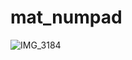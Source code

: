 ﻿# mat_numpad

![IMG_3184](https://github.com/user-attachments/assets/694c2e34-243d-4e5a-949b-a95fadfdf2a9)
